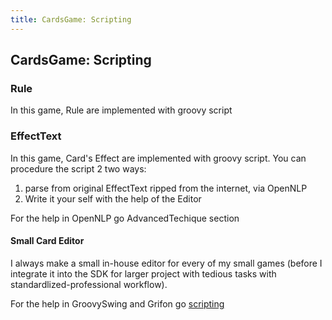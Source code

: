 ```yaml
---
title: CardsGame: Scripting
---
```

<h2 class="sectionedit1" id="cardsgamescripting">CardsGame: Scripting</h2>
<div class="level2">

</div>
<!-- EDIT1 SECTION "CardsGame: Scripting" [1-33] -->
<h3 class="sectionedit2" id="rule">Rule</h3>
<div class="level3">

<p>
In this game, Rule are implemented with groovy script 
</p>

</div>
<!-- EDIT2 SECTION "Rule" [34-105] -->
<h3 class="sectionedit3" id="effecttext">EffectText</h3>
<div class="level3">

<p>
In this game, Card's Effect are implemented with groovy script. You can procedure the script 2 two ways:
</p>
<ol>
<li class="level1"><div class="li"> parse from original EffectText ripped from the internet, via OpenNLP</div>
</li>
<li class="level1"><div class="li"> Write it your self with the help of the Editor</div>
</li>
</ol>

<p>
</p><p></p><div class="notetip">For the help in OpenNLP go AdvancedTechique section
</div>


</div>

<h4 id="small_card_editor">Small Card Editor</h4>
<div class="level4">

<p>
I always make a small in-house editor for every of my small games (before I integrate it into the SDK for larger project with tedious tasks with standardlized-professional workflow).
</p>

<p>
</p><p></p><div class="notetip">For the help in GroovySwing and Grifon go <a href="/doku.php/jme3:advanced:scripting" class="wikilink2" title="jme3:advanced:scripting" rel="nofollow">scripting</a>
</div>


</div>
<!-- EDIT3 SECTION "EffectText" [106-] -->
